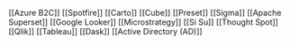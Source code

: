 [[Azure B2C]]
[[Spotfire]]
[[Carto]]
[[Cube]]
[[Preset]]
[[Sigma]]
[[Apache Superset]]
[[Google Looker]]
[[Microstrategy]]
[[Si Su]]
[[Thought Spot]]
[[Qlik]]
[[Tableau]]
[[Dask]]
[[Active Directory (AD)]]
